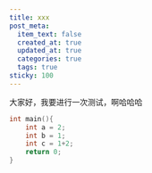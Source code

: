 ```yaml
---
title: xxx
post_meta:
  item_text: false
  created_at: true
  updated_at: true
  categories: true
  tags: true
sticky: 100
---
```

大家好，我要进行一次测试，啊哈哈哈

```c++
int main(){
    int a = 2;
    int b = 1;
    int c = 1+2;
    return 0;
}
```
